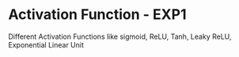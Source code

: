 # Activation Function - EXP1
 Different Activation Functions like sigmoid, ReLU, Tanh, Leaky ReLU, Exponential Linear Unit
